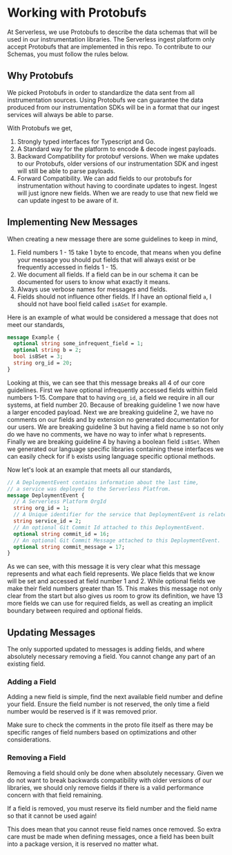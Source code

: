 # Working with Protobufs

At Serverless, we use Protobufs to describe the data schemas that will be used in our instrumentation libraries. 
The Serverless ingest platform only accept Protobufs that are implemented in this repo. To contribute to our Schemas, you must follow the rules below.

## Why Protobufs

We picked Protobufs in order to standardize the data sent from all instrumentation sources. Using Protobufs we can guarantee the data produced from our instrumentation SDKs will be in a format that our ingest services will always be able to parse. 

With Protobufs we get,

1. Strongly typed interfaces for Typescript and Go.
2. A Standard way for the platform to encode & decode ingest payloads.
3. Backward Compatibility for protobuf versions. When we make updates to our Protobufs, older versions of our instrumentation SDK and ingest will still be able to parse payloads.
4. Forward Compatibility. We can add fields to our protobufs for instrumentation without having to coordinate updates to ingest. Ingest will just ignore new fields. When we are ready to use that new field we can update ingest to be aware of it.

## Implementing New Messages

When creating a new message there are some guidelines to keep in mind,

1. Field numbers 1 - 15 take 1 byte to encode, that means when you define your message you should put fields that will always exist or be frequently accessed in fields 1 - 15.
2. We document all fields. If a field can be in our schema it can be documented for users to know what exactly it means.
3. Always use verbose names for messages and fields.
4. Fields should not influence other fields. If I have an optional field `a`, I should not have bool field called `isASet` for example.

Here is an example of what would be considered a message that does not meet our standards,

```protobuf
message Example {
  optional string some_infrequent_field = 1;
  optional string b = 2;
  bool isBSet = 3;
  string org_id = 20;
}
```

Looking at this, we can see that this message breaks all 4 of our core guidelines. First we have optional infrequently accessed fields within field numbers 1-15. Compare that to having `org_id`, a field we require in all our systems, at field number 20. Because of breaking guideline 1 we now have a larger encoded payload. Next we are breaking guideline 2, we have no comments on our fields and by extension no generated documentation for our users. We are breaking guideline 3 but having a field name `b` so not only do we have no comments, we have no way to infer what `b` represents. Finally we are breaking guideline 4 by having a boolean field `isBSet`. When we generated our language specific libraries containing these interfaces we can easily check for if `b` exists using language specific optional methods.

Now let's look at an example that meets all our standards,

```protobuf
// A DeploymentEvent contains information about the last time,
// a service was deployed to the Serverless Platfrom.
message DeploymentEvent {
  // A Serverless Platform OrgId
  string org_id = 1;
  // A Unique identifier for the service that DeploymentEvent is related to.
  string service_id = 2;
  // An optional Git Commit Id attached to this DeploymentEvent.
  optional string commit_id = 16;
  // An optional Git Commit Message attached to this DeploymentEvent.
  optional string commit_message = 17;
}
```
As we can see, with this message it is very clear what this message represents and what each field represents. We place fields that we know will be set and accessed at field number 1 and 2. While optional fields we make their field numbers greater than 15. This makes this message not only clear from the start but also gives us room to grow its definition, we have 13 more fields we can use for required fields, as well as creating an implicit boundary between required and optional fields.


## Updating Messages

The only supported updated to messages is adding fields, and where absolutely necessary removing a field. You cannot change any part of an existing field.

### Adding a Field

Adding a new field is simple, find the next available field number and define your field. Ensure the field number is not reserved, the only time a field number would be reserved is if it was removed prior. 

Make sure to check the comments in the proto file itself as there may be specific ranges of field numbers based on optimizations and other considerations.

### Removing a Field

Removing a field should only be done when absolutely necessary. Given we do not want to break backwards compatibility with older versions of our libraries, we should only remove fields if there is a valid performance concern with that field remaining.

If a field is removed, you must reserve its field number and the field name so that it cannot be used again!

This does mean that you cannot reuse field names once removed. So extra care must be made when defining messages, once a field has been built into a package version, it is reserved no matter what.
